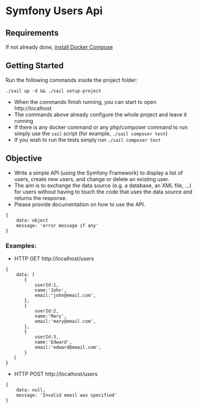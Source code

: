 # Symfony Users Api

## Requirements
If not already done, [install Docker Compose](https://docs.docker.com/compose/install/)

## Getting Started
Run the following commands inside the project folder: 
```
./sail up -d && ./sail setup-project
```

* When the commands finish running, you can start to open http://localhost
* The commands above already configure the whole project and leave it running
* If there is any docker command or any php/composer command to run simply use the `sail` script (for example, `./sail composer test`)
* If you wish to run the tests simply run `./sail composer test`

## Objective
* Write a simple API (using the Symfony Framework) to display a list of users, create new users, and change or delete an existing user.
* The aim is to exchange the data source (e.g. a database, an XML file, ...) for users without having to touch the code that uses the data source and returns the response.
* Please provide documentation on how to use the API.
```
{
    data: object
    message: 'error message if any'
}
```
### Examples:
* HTTP GET http://localhost/users
 ```
 {
     data: [
        {
            userId:1,
            name:'John',
            email:'john@email.com',
        },
        {
            userId:2,
            name:'Mary',
            email:'mary@email.com',
        },
        {
            userId:3,
            name:'Edward',
            email:'edward@email.com',
        }
    ]
 }
 ```
* HTTP POST http://localhost/users
 ```
 {
     data: null,
     message: 'Invalid email was specified'
 }
 ```
